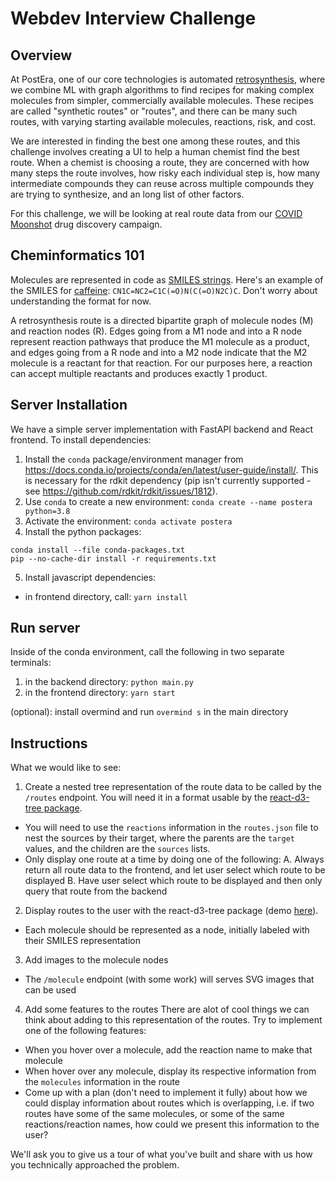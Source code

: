 # Webdev Interview Challenge

## Overview

At PostEra, one of our core technologies is automated
[retrosynthesis](https://en.wikipedia.org/wiki/Retrosynthetic_analysis), where
we combine ML with graph algorithms to find recipes for making complex
molecules from simpler, commercially available molecules. These recipes are
called "synthetic routes" or "routes", and there can be many such routes, with
varying starting available molecules, reactions, risk, and cost.

We are interested in finding the best one among these routes, and this
challenge involves creating a UI to help a human chemist find the best route.
When a chemist is choosing a route, they are concerned with how many steps the
route involves, how risky each individual step is, how many intermediate
compounds they can reuse across multiple compounds they are trying to
synthesize, and an long list of other factors.

For this challenge, we will be looking at real route data from our [COVID
Moonshot](https://postera.ai/covid) drug discovery campaign.

## Cheminformatics 101

Molecules are represented in code as [SMILES
strings](https://www.daylight.com/dayhtml_tutorials/languages/smiles/index.html).
Here's an example of the SMILES for
[caffeine](https://en.wikipedia.org/wiki/Caffeine):
`CN1C=NC2=C1C(=O)N(C(=O)N2C)C`. Don't worry about understanding the format for
now.

A retrosynthesis route is a directed bipartite graph of molecule nodes (M) and
reaction nodes (R). Edges going from a M1 node and into a R node represent
reaction pathways that produce the M1 molecule as a product, and edges going
from a R node and into a M2 node indicate that the M2 molecule is a reactant
for that reaction. For our purposes here, a reaction can accept multiple
reactants and produces exactly 1 product.

## Server Installation

We have a simple server implementation with FastAPI backend and React frontend.
To install dependencies:

1. Install the `conda` package/environment manager from
   https://docs.conda.io/projects/conda/en/latest/user-guide/install/. This is
   necessary for the rdkit dependency (pip isn't currently supported - see
   https://github.com/rdkit/rdkit/issues/1812).
2. Use `conda` to create a new environment: `conda create --name postera
python=3.8`
3. Activate the environment: `conda activate postera`
4. Install the python packages:

```
conda install --file conda-packages.txt
pip --no-cache-dir install -r requirements.txt
```

5. Install javascript dependencies:

- in frontend directory, call: `yarn install`

## Run server

Inside of the conda environment, call the following in two separate terminals:

1. in the backend directory: `python main.py`
2. in the frontend directory: `yarn start`

(optional): install overmind and run `overmind s` in the main directory

## Instructions

What we would like to see:

1. Create a nested tree representation of the route data to be called by the
   `/routes` endpoint. You will need it in a format usable by the
   [react-d3-tree package](https://www.npmjs.com/package/react-d3-tree).

- You will need to use the `reactions` information in the `routes.json` file
  to nest the sources by their target, where the parents are the `target` values,
  and the children are the `sources` lists.
- Only display one route at a time by doing one of the following:
  A. Always return all route data to the frontend, and let user select which
  route to be displayed
  B. Have user select which route to be displayed and then only query that route
  from the backend

2. Display routes to the user with the react-d3-tree package
   (demo [here](https://bkrem.github.io/react-d3-tree/)).

- Each molecule should be represented as a node, initially labeled with their
  SMILES representation

3. Add images to the molecule nodes

- The `/molecule` endpoint (with some work) will serves SVG images that can be used

4. Add some features to the routes
   There are alot of cool things we can think about adding to this representation
   of the routes. Try to implement one of the following features:

- When you hover over a molecule, add the reaction name to make that
  molecule
- When hover over any molecule, display its respective information from the
  `molecules` information in the route
- Come up with a plan (don't need to implement it fully) about how we could
  display information about routes which is overlapping, i.e. if two routes have
  some of the same molecules, or some of the same reactions/reaction names,
  how could we present this information to the user?

We'll ask you to give us a tour of what you've built and share with us how you
technically approached the problem.
